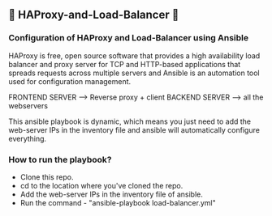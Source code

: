 ## 🔰 HAProxy-and-Load-Balancer 🔰
### Configuration of HAProxy and Load-Balancer using Ansible

HAProxy is free, open source software that provides a high availability load balancer and proxy server for TCP and HTTP-based applications that spreads requests across multiple servers and Ansible is an automation tool used for configuration management.

FRONTEND SERVER --> Reverse proxy + client
BACKEND SERVER --> all the webservers

This ansible playbook is dynamic, which means you just need to add the web-server IPs in the inventory file and ansible will automatically configure everything.

### How to run the playbook?

- Clone this repo.
- cd to the location where you've cloned the repo.
- Add the web-server IPs in the inventory file of ansible.
- Run the command - "ansible-playbook load-balancer.yml"
